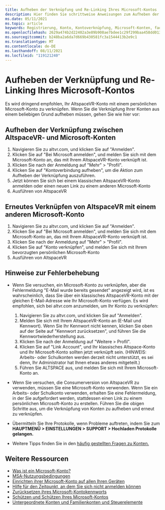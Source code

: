 ```yaml
---
title: Aufheben der Verknüpfung und Re-Linking Ihres Microsoft-Kontos
description: Hier finden Sie schrittweise Anweisungen zum Aufheben der Verknüpfung und zum erneuten Verknüpfen Ihres AltspaceVR-Kontos mit Ihrem Microsoft-Konto.
ms.date: 05/11/2021
ms.topic: article
keywords: Registrierung, Konto, Kontoverknüpfung, Microsoft-Konten, faqs, Problembehandlung, MSA, AAD
ms.openlocfilehash: 2629a474b2d22402a3e89b908ae7bdee1c29f299baa458dd0139e25b2f22d4cf
ms.sourcegitcommit: b248ba2a6da7d669b430581fc3a1544413b2e9c1
ms.translationtype: MT
ms.contentlocale: de-DE
ms.lasthandoff: 08/11/2021
ms.locfileid: "119121240"
---
```

# <a name="unlinking-and-re-linking-your-microsoft-account"></a>Aufheben der Verknüpfung und Re-Linking Ihres Microsoft-Kontos

Es wird dringend empfohlen, Ihr AltspaceVR-Konto mit einem persönlichen Microsoft-Konto zu verknüpfen. Wenn Sie die Verknüpfung Ihrer Konten aus einem beliebigen Grund aufheben müssen, gehen Sie wie hier vor:

## <a name="how-to-unlink-your-altspacevr-and-microsoft-accounts"></a>Aufheben der Verknüpfung zwischen AltspaceVR- und Microsoft-Konten

1. Navigieren Sie zu altvr.com, und klicken Sie auf "Anmelden".
2. Klicken Sie auf "Bei Microsoft anmelden", und melden Sie sich mit dem Microsoft-Konto an, das mit Ihrem AltspaceVR-Konto verknüpft ist.
3. Klicken Sie nach der Anmeldung auf "Mehr" > "Profil".
4. Klicken Sie auf "Kontoverbindung aufheben", um die Aktion zum Aufheben der Verknüpfung auszuführen.
5. Jetzt können Sie sich bei einem klassischen AltspaceVR-Konto anmelden oder einen neuen Link zu einem anderen Microsoft-Konto
6. Ausführen von AltspaceVR


## <a name="how-to-re-link-your-altspacevr-to-another-microsoft-account"></a>Erneutes Verknüpfen von AltspaceVR mit einem anderen Microsoft-Konto

1. Navigieren Sie zu altvr.com, und klicken Sie auf "Anmelden".
2. Klicken Sie auf "Bei Microsoft anmelden", und melden Sie sich mit dem Microsoft-Konto an, das mit Ihrem AltspaceVR-Konto verknüpft ist.
3. Klicken Sie nach der Anmeldung auf "Mehr" > "Profil".
5. Klicken Sie auf "Konto verknüpfen", und melden Sie sich mit Ihrem bevorzugten persönlichen Microsoft-Konto
6. Ausführen von AltspaceVR


## <a name="troubleshooting-tips"></a>Hinweise zur Fehlerbehebung

* Wenn Sie versuchen, ein Microsoft-Konto zu verknüpfen, aber die Fehlermeldung "E-Mail wurde bereits gesendet" angezeigt wird, ist es wahrscheinlich, dass Sie über ein klassisches AltspaceVR-Konto mit der gleichen E-Mail-Adresse wie Ihr Microsoft-Konto verfügen. Es wird empfohlen, sich bei altvr.com anzumelden, um Ihr Konto zu verknüpfen:
    1. Navigieren Sie zu altvr.com, und klicken Sie auf "Anmelden".
    2. Melden Sie sich mit Ihrem AltspaceVR-Konto an (E-Mail und Kennwort). Wenn Sie Ihr Kennwort nicht kennen, klicken Sie oben auf der Seite auf "Kennwort zurücksetzen", und führen Sie die Kennwortwiederherstellung aus. 
    3. Klicken Sie nach der Anmeldung auf "Weitere > Profil".
    4. Klicken Sie auf "Link Account", und Ihr klassisches Altspace-Konto und Ihr Microsoft-Konto sollten jetzt verknüpft sein. (HINWEIS: Arbeits- oder Schulkonten werden derzeit nicht unterstützt, es sei denn, Ihr Administrator hat Ihnen etwas anderes mitgeteilt.)
    5. Führen Sie ALTSPACE aus, und melden Sie sich mit Ihrem Microsoft-Konto an.
    
* Wenn Sie versuchen, die Consumerversion von AltspaceVR zu verwenden, müssen Sie eine Microsoft-Konto verwenden. Wenn Sie ein Arbeits- oder Schulkonto verwenden, erhalten Sie eine Fehlermeldung, in der Sie aufgefordert werden, stattdessen einen Link zu einem persönlichen Microsoft-Konto zu erstellen. Führen Sie die obigen Schritte aus, um die Verknüpfung von Konten zu aufheben und erneut zu verknüpfen. 

* Übermitteln Sie Ihre Protokolle, wenn Probleme auftreten, indem Sie zum **HAUPTMENÜ > EINSTELLUNGEN > SUPPORT > Hochladen Protokolle gelangen.**

* Weitere Tipps finden Sie in den [häufig gestellten Fragen zu Konten.](../getting-started/creating-and-linking-accounts.md)


## <a name="more-resources"></a>Weitere Ressourcen

* [Was ist ein Microsoft-Konto?](https://account.microsoft.com/account?lang=)
* [MSA-Nutzungsbedingungen](https://www.microsoft.com/servicesagreement/)
* [Einrichten ihrer Microsoft-Konto auf allen Ihren Geräten](https://account.microsoft.com/account/connect-devices)
* [Hilfe für den Zeitpunkt, an dem Sie sich nicht anmelden können](https://support.microsoft.com//account-billing/when-you-can-t-sign-in-to-your-microsoft-account-475c9b5c-8c25-49f1-9c2d-c64b7072e735)
* [Zurücksetzen ihres Microsoft-Kontokennworts](https://support.microsoft.com//account-billing/how-to-reset-your-microsoft-account-password-eff4f067-5042-c1a3-fe72-b04d60556c37)
* [Schützen und Schützen Ihres Microsoft-Kontos](https://support.microsoft.com//account-billing/how-to-help-keep-your-microsoft-account-safe-and-secure-628538c2-7006-33bb-5ef4-c917657362b9)
* [Untergeordnete Konten und Familienkonten und Steuerelemente](https://account.microsoft.com/family/about?refd=www.microsoft.com&ru=https:%2F%2Faccount.microsoft.com%2Ffamily%3Frefd%3Dwww.microsoft.com)
